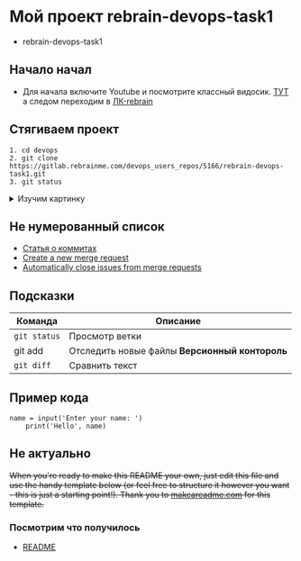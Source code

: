 # Мой проект rebrain-devops-task1


- rebrain-devops-task1


## Начало начал


+ Для начала включите Youtube и посмотрите классный видосик. [ТУТ](https://youtu.be/6CSjY8EZx6A) а следом переходим в [ЛК-rebrain](https://lk.rebrainme.com)


## Стягиваем проект


```
1. cd devops
2. git clone https://gitlab.rebrainme.com/devops_users_repos/5166/rebrain-devops-task1.git
3. git status
```


<details>

<summary>Изучим картинку</summary>

![DevOps Picture](https://i.pinimg.com/originals/d2/08/84/d208846d818b1ec49acc8e2e4a01858f.jpg)

</details>

## Не нумерованный список 

* [Статья о коммитах](https://habr.com/ru/articles/416887/)
* [Create a new merge request](https://docs.gitlab.com/ee/user/project/merge_requests/creating_merge_requests.html)
* [Automatically close issues from merge requests](https://docs.gitlab.com/ee/user/project/issues/managing_issues.html#closing-issues-automatically)


## Подсказки
| Команда | Описание |
| --- | --- |
| `git status` | Просмотр ветки |
| git add | Отследить новые файлы **Версионный контороль** | 
| `git diff` | Сравнить текст |


## Пример кода
```
name = input('Enter your name: ')
    print('Hello', name)
```

## Не актуально
~~When you're ready to make this README your own, just edit this file and use the handy template below (or feel free to structure it however you want - this is just a starting point!). Thank you to [makeareadme.com](https://www.makeareadme.com/) for this template.~~


### Посмотрим что получилось 

* [README](https://gitlab.rebrainme.com/devops_users_repos/5166/rebrain-devops-task1/-/blob/main/README.md)

